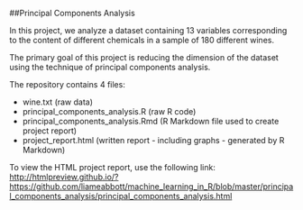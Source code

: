 ##Principal Components Analysis

In this project, we analyze a dataset containing 13 variables corresponding to the content of different chemicals 
in a sample of 180 different wines. 

The primary goal of this project is reducing the dimension of the dataset using the technique of principal 
components analysis.

The repository contains 4 files:
* wine.txt (raw data)
* principal_components_analysis.R (raw R code)
* principal_components_analysis.Rmd (R Markdown file used to create project report)
* project_report.html (written report - including graphs - generated by R Markdown)  

To view the HTML project report, use the following link:
http://htmlpreview.github.io/?https://github.com/liameabbott/machine_learning_in_R/blob/master/principal_components_analysis/principal_components_analysis.html
